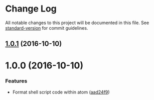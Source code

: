 # Change Log

All notable changes to this project will be documented in this file. See [standard-version](https://github.com/conventional-changelog/standard-version) for commit guidelines.

<a name="1.0.1"></a>
## [1.0.1](https://github.com/focusaurus/atom-format-shell/compare/v1.0.0...v1.0.1) (2016-10-10)



<a name="1.0.0"></a>
# 1.0.0 (2016-10-10)


### Features

* Format shell script code within atom ([aad24f9](https://github.com/focusaurus/atom-format-shell/commit/aad24f9))
